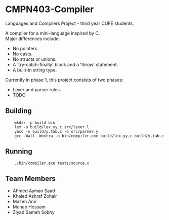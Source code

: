 # CMPN403-Compiler

Languages and Compilers Project - third year CUFE students.

A compiler for a mini-language inspired by C.  
Major differences include:

- No pointers.
- No casts.
- No structs or unions.
- A 'try-catch-finally' block and a 'throw' statement.
- A built-in string type.

Currently in phase 1, this project consists of two phases:

- Lexer and parser rules.
- TODO

## Building

```shell
    mkdir -p build bin
    lex -o build/lex.yy.c src/lexer.l
    yacc -o build/y.tab.c -d src/parser.y
    gcc -Wall -Wextra -o bin/compiler.exe build/lex.yy.c build/y.tab.c
```

## Running

```shell
    ./bin/compiler.exe tests/source.c
```

## Team Members

- Ahmed Ayman Saad
- Khaled Ashraf Zohair
- Mazen Amr
- Muhab Hossam
- Ziyad Sameh Sobhy
